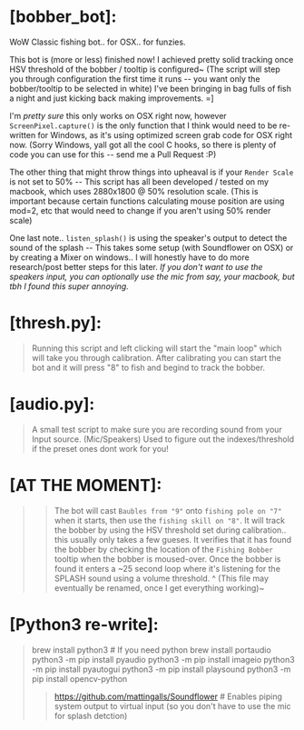 # [bobber_bot]:
WoW Classic fishing bot.. for OSX.. for funzies.

This bot is (more or less) finished now! I achieved pretty solid tracking once HSV threshold of the bobber / tooltip is configured~
(The script will step you through configuration the first time it runs -- you want only the bobber/tooltip to be selected in white)
I've been bringing in bag fulls of fish a night and just kicking back making improvements. =]

I'm *pretty sure* this only works on OSX right now, however `ScreenPixel.capture()`  is the only function that I think would need to be re-written for Windows, as it's using optimized screen grab code for OSX right now. (Sorry Windows, yall got all the cool C hooks, so there is plenty of code you can use for this -- send me a Pull Request :P)

The other thing that might throw things into upheaval is if your `Render Scale` is not set to 50% -- This script has all been developed / tested on my macbook, which uses 2880x1800 @ 50% resolution scale. (This is important because certain functions calculating mouse position are using mod=2, etc that would need to change if you aren't using 50% render scale)

One last note.. `listen_splash()` is using the speaker's output to detect the sound of the splash -- This takes some setup (with Soundflower on OSX) or by creating a Mixer on windows.. I will honestly have to do more research/post better steps for this later. 
_If you don't want to use the speakers input, you can optionally use the mic from say, your macbook, but tbh I found this super annoying._


# [thresh.py]:
> Running this script and left clicking will start the "main loop" which will take you through calibration.
> After calibrating you can start the bot and it will press "8" to fish and begind to track the bobber.
# [audio.py]:
> A small test script to make sure you are recording sound from your Input source. (Mic/Speakers)
> Used to figure out the indexes/threshold if the preset ones dont work for you!

# [AT THE MOMENT]: 
> > The bot will cast `Baubles from "9"` onto `fishing pole on "7"` when it starts, then use the `fishing skill on "8"`.
> > It will track the bobber by using the HSV threshold set during calibration.. this usually only takes a few gueses.
> > It verifies that it has found the bobber by checking the location of the `Fishing Bobber` tooltip when the bobber is moused-over.
> > Once the bobber is found it enters a ~25 second loop where it's listening for the SPLASH sound using a volume threshold.
^ (This file may eventually be renamed, once I get everything working)~

# [Python3 re-write]:
> brew install python3 # If you need python
> brew install portaudio
> python3 -m pip install pyaudio
> python3 -m pip install imageio
> python3 -m pip install pyautogui
> python3 -m pip install playsound
> python3 -m pip install opencv-python
> > https://github.com/mattingalls/Soundflower # Enables piping system output to virtual input (so you don't have to use the mic for splash detction)